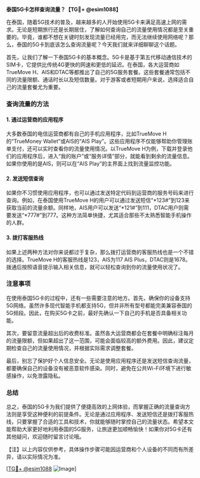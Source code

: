 **泰国5G卡怎样查询流量？【TG💪+ @esim1088】**

在泰国，随着5G技术的普及，越来越多的人开始使用5G卡来满足高速上网的需求。无论是短期旅行还是长期居住，了解如何查询自己的流量使用情况都是至关重要的。毕竟，谁都不想在关键时刻发现流量已经用完，而无法继续使用网络呢？那么，泰国的5G卡到底该怎么查询流量呢？今天我们就来详细聊聊这个话题。

首先，让我们了解一下泰国5G卡的基本概念。5G卡是基于第五代移动通信技术的SIM卡，它提供比传统4G更快的网速和更低的延迟。在泰国，各大运营商如TrueMove H、AIS和DTAC等都推出了自己的5G服务套餐。这些套餐通常包括不同的流量限额、通话时长以及短信数量。对于游客或者短期用户来说，选择适合自己的流量套餐尤为重要。

### **查询流量的方法**

#### **1. 通过运营商的应用程序**
大多数泰国的电信运营商都有自己的手机应用程序，比如TrueMove H的“TrueMoney Wallet”或AIS的“AIS Play”。这些应用程序不仅能够帮助你管理账单支付，还可以实时查看你的流量使用情况。以TrueMove H为例，下载并登录他们的应用程序后，进入“我的账户”或“服务详情”部分，就能看到剩余的流量信息。如果你使用的是AIS，则可以在“AIS Play”的主界面上找到流量监控功能。

#### **2. 发送短信查询**
如果你不习惯使用应用程序，也可以通过发送特定代码到运营商的服务号码来进行查询。例如，在泰国使用TrueMove H的用户可以通过发送短信“*123#”到123来获取当前的流量余额。同样地，AIS用户可以发送“*121#”到111，DTAC用户则需要发送“*777#”到777。这种方法简单快捷，尤其适合那些不太熟悉智能手机操作的人群。

#### **3. 拨打客服热线**
如果上述两种方法对你来说都过于复杂，那么拨打运营商的客服热线也是一个不错的选择。TrueMove H的客服热线是123，AIS为117 AIS Plus，DTAC则是1678。拨通后按照语音提示输入相关信息，就可以轻松查询到你的流量使用状况了。

### **注意事项**

在使用泰国5G卡的过程中，还有一些需要注意的地方。首先，确保你的设备支持5G网络。虽然许多现代智能手机都支持5G，但并非所有型号都能完美兼容泰国的5G频段。因此，在购买5G卡之前，最好先确认一下自己的手机是否具备相关功能。

其次，要留意流量超出后的收费标准。虽然各大运营商都会在套餐中明确标注每月的流量限额，但如果超出了这一范围，可能会面临较高的额外费用。因此，建议定期检查自己的流量使用情况，并根据实际需求调整套餐。

最后，别忘了保护好个人信息安全。无论是使用应用程序还是发送短信查询流量，都要确保自己的设备没有被恶意软件感染。同时，避免在公共Wi-Fi环境下进行敏感操作，以免泄露隐私。

### **总结**

总之，泰国的5G卡为我们提供了便捷高效的上网体验，而掌握正确的流量查询方法则是享受这种便利的前提条件。无论是通过应用程序、发送短信还是拨打客服热线，只要掌握了合适的工具和技术，你就能够随时掌控自己的流量状态。希望本文能帮助大家更好地利用泰国的5G服务，让旅途更加顺畅愉快！如果你对5G卡还有其他疑问，欢迎随时留言讨论哦。

【注】以上内容仅供参考，具体操作步骤可能因运营商和个人设备的不同而有所差异，请以实际情况为准。

[[TG💪+ @esim1088](https://t.me/s/esim1088) ![Image](https://i.postimg.cc/4NQfJmqS/Snipaste-2025-05-13-00-14-12.png)]